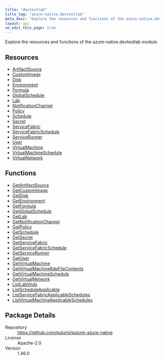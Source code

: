 ```yaml
---
title: "devtestlab"
title_tag: "azure-native.devtestlab"
meta_desc: "Explore the resources and functions of the azure-native.devtestlab module."
layout: api
no_edit_this_page: true
---
```


<!-- WARNING: this file was generated by Pulumi Docs Generator. -->
<!-- Do not edit by hand unless you're certain you know what you are doing! -->

Explore the resources and functions of the azure-native.devtestlab module.

<h2 id="resources">Resources</h2>
<ul class="api">
    <li><a href="artifactsource" title="ArtifactSource"><span class="api-symbol api-symbol--resource"></span>ArtifactSource</a></li>
    <li><a href="customimage" title="CustomImage"><span class="api-symbol api-symbol--resource"></span>CustomImage</a></li>
    <li><a href="disk" title="Disk"><span class="api-symbol api-symbol--resource"></span>Disk</a></li>
    <li><a href="environment" title="Environment"><span class="api-symbol api-symbol--resource"></span>Environment</a></li>
    <li><a href="formula" title="Formula"><span class="api-symbol api-symbol--resource"></span>Formula</a></li>
    <li><a href="globalschedule" title="GlobalSchedule"><span class="api-symbol api-symbol--resource"></span>GlobalSchedule</a></li>
    <li><a href="lab" title="Lab"><span class="api-symbol api-symbol--resource"></span>Lab</a></li>
    <li><a href="notificationchannel" title="NotificationChannel"><span class="api-symbol api-symbol--resource"></span>NotificationChannel</a></li>
    <li><a href="policy" title="Policy"><span class="api-symbol api-symbol--resource"></span>Policy</a></li>
    <li><a href="schedule" title="Schedule"><span class="api-symbol api-symbol--resource"></span>Schedule</a></li>
    <li><a href="secret" title="Secret"><span class="api-symbol api-symbol--resource"></span>Secret</a></li>
    <li><a href="servicefabric" title="ServiceFabric"><span class="api-symbol api-symbol--resource"></span>ServiceFabric</a></li>
    <li><a href="servicefabricschedule" title="ServiceFabricSchedule"><span class="api-symbol api-symbol--resource"></span>ServiceFabricSchedule</a></li>
    <li><a href="servicerunner" title="ServiceRunner"><span class="api-symbol api-symbol--resource"></span>ServiceRunner</a></li>
    <li><a href="user" title="User"><span class="api-symbol api-symbol--resource"></span>User</a></li>
    <li><a href="virtualmachine" title="VirtualMachine"><span class="api-symbol api-symbol--resource"></span>VirtualMachine</a></li>
    <li><a href="virtualmachineschedule" title="VirtualMachineSchedule"><span class="api-symbol api-symbol--resource"></span>VirtualMachineSchedule</a></li>
    <li><a href="virtualnetwork" title="VirtualNetwork"><span class="api-symbol api-symbol--resource"></span>VirtualNetwork</a></li>
</ul>

<h2 id="functions">Functions</h2>
<ul class="api">
    <li><a href="getartifactsource" title="GetArtifactSource"><span class="api-symbol api-symbol--function"></span>GetArtifactSource</a></li>
    <li><a href="getcustomimage" title="GetCustomImage"><span class="api-symbol api-symbol--function"></span>GetCustomImage</a></li>
    <li><a href="getdisk" title="GetDisk"><span class="api-symbol api-symbol--function"></span>GetDisk</a></li>
    <li><a href="getenvironment" title="GetEnvironment"><span class="api-symbol api-symbol--function"></span>GetEnvironment</a></li>
    <li><a href="getformula" title="GetFormula"><span class="api-symbol api-symbol--function"></span>GetFormula</a></li>
    <li><a href="getglobalschedule" title="GetGlobalSchedule"><span class="api-symbol api-symbol--function"></span>GetGlobalSchedule</a></li>
    <li><a href="getlab" title="GetLab"><span class="api-symbol api-symbol--function"></span>GetLab</a></li>
    <li><a href="getnotificationchannel" title="GetNotificationChannel"><span class="api-symbol api-symbol--function"></span>GetNotificationChannel</a></li>
    <li><a href="getpolicy" title="GetPolicy"><span class="api-symbol api-symbol--function"></span>GetPolicy</a></li>
    <li><a href="getschedule" title="GetSchedule"><span class="api-symbol api-symbol--function"></span>GetSchedule</a></li>
    <li><a href="getsecret" title="GetSecret"><span class="api-symbol api-symbol--function"></span>GetSecret</a></li>
    <li><a href="getservicefabric" title="GetServiceFabric"><span class="api-symbol api-symbol--function"></span>GetServiceFabric</a></li>
    <li><a href="getservicefabricschedule" title="GetServiceFabricSchedule"><span class="api-symbol api-symbol--function"></span>GetServiceFabricSchedule</a></li>
    <li><a href="getservicerunner" title="GetServiceRunner"><span class="api-symbol api-symbol--function"></span>GetServiceRunner</a></li>
    <li><a href="getuser" title="GetUser"><span class="api-symbol api-symbol--function"></span>GetUser</a></li>
    <li><a href="getvirtualmachine" title="GetVirtualMachine"><span class="api-symbol api-symbol--function"></span>GetVirtualMachine</a></li>
    <li><a href="getvirtualmachinerdpfilecontents" title="GetVirtualMachineRdpFileContents"><span class="api-symbol api-symbol--function"></span>GetVirtualMachineRdpFileContents</a></li>
    <li><a href="getvirtualmachineschedule" title="GetVirtualMachineSchedule"><span class="api-symbol api-symbol--function"></span>GetVirtualMachineSchedule</a></li>
    <li><a href="getvirtualnetwork" title="GetVirtualNetwork"><span class="api-symbol api-symbol--function"></span>GetVirtualNetwork</a></li>
    <li><a href="listlabvhds" title="ListLabVhds"><span class="api-symbol api-symbol--function"></span>ListLabVhds</a></li>
    <li><a href="listscheduleapplicable" title="ListScheduleApplicable"><span class="api-symbol api-symbol--function"></span>ListScheduleApplicable</a></li>
    <li><a href="listservicefabricapplicableschedules" title="ListServiceFabricApplicableSchedules"><span class="api-symbol api-symbol--function"></span>ListServiceFabricApplicableSchedules</a></li>
    <li><a href="listvirtualmachineapplicableschedules" title="ListVirtualMachineApplicableSchedules"><span class="api-symbol api-symbol--function"></span>ListVirtualMachineApplicableSchedules</a></li>
</ul>

<h2 id="package-details">Package Details</h2>
<dl class="package-details">
	<dt>Repository</dt>
	<dd><a href="https://github.com/pulumi/pulumi-azure-native">https://github.com/pulumi/pulumi-azure-native</a></dd>
	<dt>License</dt>
	<dd>Apache-2.0</dd>
	<dt>Version</dt>
	<dd>1.46.0</dd>
</dl>

